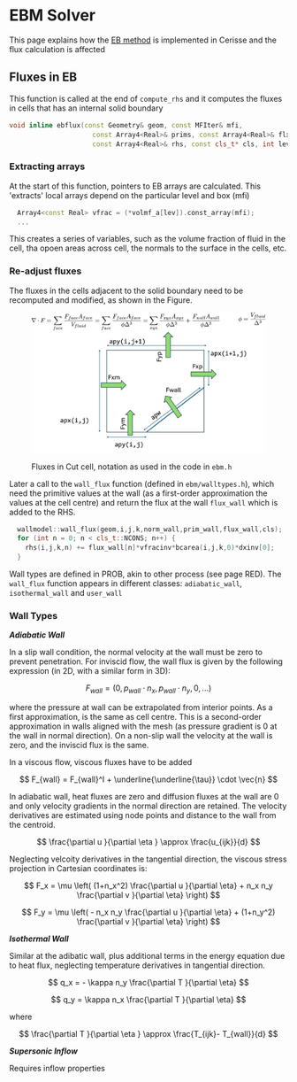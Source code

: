 # EBM Solver

This page explains how the [EB method](../theory/ibmeb.md) is implemented in Cerisse and the flux calculation is affected

## Fluxes in EB

This function is called at the end of `compute_rhs` and it computes the fluxes in cells that has an internal solid boundary

```cpp
void inline ebflux(const Geometry& geom, const MFIter& mfi,
                     const Array4<Real>& prims, const Array4<Real>& flx,
                     const Array4<Real>& rhs, const cls_t* cls, int lev) {
```

### Extracting arrays

At the start of this function, pointers to EB arrays are calculated. This 'extracts' local arrays depend on the particular level and box (mfi)

```cpp
  Array4<const Real> vfrac = (*volmf_a[lev]).const_array(mfi);  
  ...
```

This creates a series of variables, such as the volume fraction of fluid in the cell,  tha opoen areas across cell, the normals to the surface in the cells, etc.

### Re-adjust fluxes

The fluxes in the cells adjacent to the solid boundary need to be recomputed and modified, as shown in the Figure.



<figure><img src="../.gitbook/assets/wallflux.png" alt=""><figcaption><p>Fluxes in Cut cell, notation as used in the code in <code>ebm.h</code></p></figcaption></figure>

Later a call to the `wall_flux` function (defined in `ebm/walltypes.h`), which need the primitive values at the wall (as a first-order approximation the values at the cell centre) and return the flux at the wall `flux_wall` which is added to the RHS.

```cpp
  wallmodel::wall_flux(geom,i,j,k,norm_wall,prim_wall,flux_wall,cls); 
  for (int n = 0; n < cls_t::NCONS; n++) {
    rhs(i,j,k,n) += flux_wall[n]*vfracinv*bcarea(i,j,k,0)*dxinv[0];
  }
```

Wall types are defined in PROB, akin to other process (see page RED). The `wall_flux` function appears in different classes: `adiabatic_wall`, `isothermal_wall` and `user_wall`

### Wall Types

_**Adiabatic Wall**_

In a slip wall condition, the normal velocity at the wall must be zero to prevent penetration. For inviscid flow, the wall flux is given by the following expression (in 2D, with a similar form in 3D):

$$
F_{wall} = \left( 0, p_{wall} \cdot n_x, p_{wall} \cdot n_y, 0, ... \right)
$$

where the pressure at wall can be extrapolated from interior points. As a first approximation, is the same as cell centre. This is a second-order approximation in walls aligned with the mesh (as pressure gradient is 0 at the wall in normal direction). On a non-slip wall the velocity at the wall is zero, and the inviscid flux is the same.

In a viscous flow, viscous fluxes have to be added

$$
F_{wall} = F_{wall}^I + \underline{\underline{\tau}} \cdot \vec{n}
$$

In adiabatic wall, heat fluxes are zero and diffusion fluxes at the wall are 0 and only velocity gradients in the normal direction are retained. The velocity derivatives are estimated using node points and distance to the wall from the centroid.

$$
\frac{\partial u }{\partial \eta } \approx \frac{u_{ijk}}{d}
$$

Neglecting velcoity derivatives in the tangential direction, the viscous stress projection in Cartesian coordinates is:

$$
F_x =  \mu \left(  (1+n_x^2) \frac{\partial u }{\partial \eta}  + n_x n_y \frac{\partial v }{\partial \eta} \right)
$$

$$
F_y =  \mu \left( -  n_x n_y \frac{\partial u }{\partial \eta} +  (1+n_y^2) \frac{\partial v }{\partial \eta}   \right)
$$

_**Isothermal Wall**_

Similar at the adibatic wall, plus additional terms in the energy equation due to heat flux, neglecting temperature derivatives in tangential direction.

$$
q_x = - \kappa n_y  \frac{\partial T }{\partial \eta}
$$

$$
q_y =   \kappa n_x  \frac{\partial T }{\partial \eta}
$$

where

$$
\frac{\partial T }{\partial \eta } \approx \frac{T_{ijk}- T_{wall}}{d}
$$

_**Supersonic Inflow**_

Requires inflow properties
